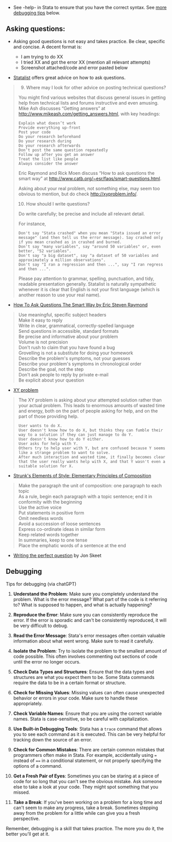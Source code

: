 * See -help- in Stata to ensure that you have the correct syntax. See [more debugging tips](https://github.com/aadityadar/all-aboard/wiki/Troubleshooting#debugging) below.

## Asking questions:

* Asking good questions is not easy and takes practice. Be clear, specific and concise. A decent format is:  
  - I am trying to do XX  
  - I tried XX and got the error XX (mention all relevant attempts)  
  - Screenshot attached/code and error pasted below  

* [Statalist](https://www.statalist.org/forums/help#sources) offers great advice on how to ask questions. 

> 9. Where may I look for other advice on posting technical questions?
> 
> You might find various websites that discuss general issues in getting help from technical lists and forums instructive and even amusing. Mike Ash discusses “Getting answers” at http://www.mikeash.com/getting_answers.html, with key headings:
> 
>     Explain what doesn’t work
>     Provide everything up-front
>     Post your code
>     Do your research beforehand
>     Do your research during
>     Do your research afterwards
>     Don’t post the same question repeatedly
>     Follow up after you get an answer
>     Treat the list like people
>     Always consider the answer
> 
> Eric Raymond and Rick Moen discuss “How to ask questions the smart way” at http://www.catb.org/~esr/faqs/smart-questions.html.
> 
> Asking about your real problem, not something else, may seem too obvious to mention, but do check http://xyproblem.info/.
> 
> 10. How should I write questions?
> 
> Do write carefully; be precise and include all relevant detail.
> 
> For instance,
> 
>     Don't say "Stata crashed" when you mean "Stata issued an error message" (and then tell us the error message). Say crashed only if you mean crashed as in crashed and burned.
>     Don't say "many variables", say "around 50 variables" or, even better, "52 variables".
>     Don't say "a big dataset", say "a dataset of 50 variables and approximately a million observations".
>     Don't say "I ran a regression and then ...", say "I ran regress and then ...". 
> 
> Please pay attention to grammar, spelling, punctuation, and tidy, readable presentation generally. Statalist is naturally sympathetic whenever it is clear that English is not your first language (which is another reason to use your real name). 

* [How To Ask Questions The Smart Way by Eric Steven Raymond](http://www.catb.org/~esr/faqs/smart-questions.html)

> Use meaningful, specific subject headers  
> Make it easy to reply  
> Write in clear, grammatical, correctly-spelled language  
> Send questions in accessible, standard formats  
> Be precise and informative about your problem  
> Volume is not precision  
> Don't rush to claim that you have found a bug  
> Grovelling is not a substitute for doing your homework  
> Describe the problem's symptoms, not your guesses  
> Describe your problem's symptoms in chronological order  
> Describe the goal, not the step  
> Don't ask people to reply by private e-mail  
> Be explicit about your question  

* [XY problem](https://xyproblem.info/)

> The XY problem is asking about your attempted solution rather than your actual problem. This leads to enormous amounts of wasted time and energy, both on the part of people asking for help, and on the part of those providing help.
> 
>     User wants to do X.
>     User doesn't know how to do X, but thinks they can fumble their way to a solution if they can just manage to do Y.
>     User doesn't know how to do Y either.
>     User asks for help with Y.
>     Others try to help user with Y, but are confused because Y seems like a strange problem to want to solve.
>     After much interaction and wasted time, it finally becomes clear that the user really wants help with X, and that Y wasn't even a suitable solution for X.

* [Strunk's Elements of Style: Elementary Principles of Composition](https://www.bartleby.com/lit-hub/the-elements-of-style/)

>    Make the paragraph the unit of composition: one paragraph to each topic  
>    As a rule, begin each paragraph with a topic sentence; end it in conformity with the beginning  
>    Use the active voice  
>    Put statements in positive form  
>    Omit needless words  
>    Avoid a succession of loose sentences  
>    Express co-ordinate ideas in similar form  
>    Keep related words together  
>    In summaries, keep to one tense  
>    Place the emphatic words of a sentence at the end  

* [Writing the perfect question](https://codeblog.jonskeet.uk/2010/08/29/writing-the-perfect-question/) by Jon Skeet 

## Debugging

Tips for debugging (via chatGPT)

1. **Understand the Problem**: Make sure you completely understand the problem. What is the error message? What part of the code is it referring to? What is supposed to happen, and what is actually happening?

2. **Reproduce the Error**: Make sure you can consistently reproduce the error. If the error is sporadic and can't be consistently reproduced, it will be very difficult to debug.

3. **Read the Error Message**: Stata's error messages often contain valuable information about what went wrong. Make sure to read it carefully.

4. **Isolate the Problem**: Try to isolate the problem to the smallest amount of code possible. This often involves commenting out sections of code until the error no longer occurs.

5. **Check Data Types and Structures**: Ensure that the data types and structures are what you expect them to be. Some Stata commands require the data to be in a certain format or structure.

6. **Check for Missing Values**: Missing values can often cause unexpected behavior or errors in your code. Make sure to handle these appropriately.

7. **Check Variable Names**: Ensure that you are using the correct variable names. Stata is case-sensitive, so be careful with capitalization.

8. **Use Built-in Debugging Tools**: Stata has a `trace` command that allows you to see each command as it is executed. This can be very helpful for tracking down the source of an error.

9. **Check for Common Mistakes**: There are certain common mistakes that programmers often make in Stata. For example, accidentally using `=` instead of `==` in a conditional statement, or not properly specifying the options of a command.

10. **Get a Fresh Pair of Eyes**: Sometimes you can be staring at a piece of code for so long that you can't see the obvious mistake. Ask someone else to take a look at your code. They might spot something that you missed.

11. **Take a Break**: If you've been working on a problem for a long time and can't seem to make any progress, take a break. Sometimes stepping away from the problem for a little while can give you a fresh perspective.

Remember, debugging is a skill that takes practice. The more you do it, the better you'll get at it.